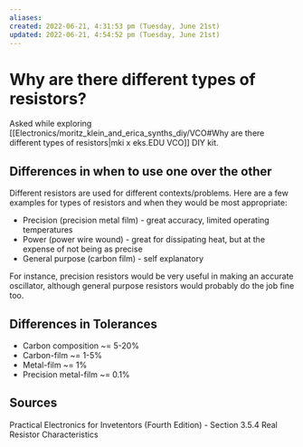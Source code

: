```yaml
---
aliases: 
created: 2022-06-21, 4:31:53 pm (Tuesday, June 21st)
updated: 2022-06-21, 4:54:52 pm (Tuesday, June 21st)
---
```

# Why are there different types of resistors?

Asked while exploring [[Electronics/moritz_klein_and_erica_synths_diy/VCO#Why are there different types of resistors|mki x eks.EDU VCO]] DIY kit.

## Differences in when to use one over the other
Different resistors are used for different contexts/problems.
Here are a few examples for types of resistors and when they would be most appropriate:
- Precision (precision metal film) - great accuracy, limited operating temperatures
- Power (power wire wound) - great for dissipating heat, but at the expense of not being as precise
- General purpose (carbon film) - self explanatory

For instance, precision resistors would be very useful in making an accurate oscillator, although general purpose resistors would probably do the job fine too.

## Differences in Tolerances
- Carbon composition ~= 5-20%
- Carbon-film ~= 1-5%
- Metal-film ~= 1%
- Precision metal-film ~= 0.1%

## Sources
Practical Electronics for Invetentors (Fourth Edition) - Section 3.5.4 Real Resistor Characteristics